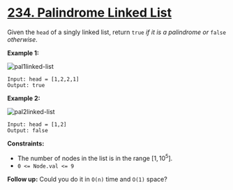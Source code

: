 # [234. Palindrome Linked List](https://leetcode.com/problems/roman-to-integer/)

Given the `head` of a singly linked list, return `true` *if it is a palindrome or* `false` *otherwise*.

**Example 1:**

![pal1linked-list](https://assets.leetcode.com/uploads/2021/03/03/pal1linked-list.jpg)
```
Input: head = [1,2,2,1]
Output: true
```

**Example 2:**

![pal2linked-list](https://assets.leetcode.com/uploads/2021/03/03/pal2linked-list.jpg)
```
Input: head = [1,2]
Output: false
```

**Constraints:**

- The number of nodes in the list is in the range $[1, 10^5]$.
- `0 <= Node.val <= 9`

 
**Follow up:** Could you do it in `O(n)` time and `O(1)` space?